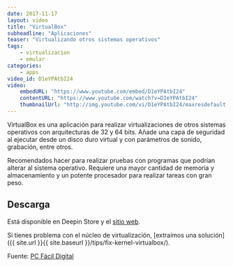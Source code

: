 ```yaml
---
date: 2017-11-17
layout: video
title: "VirtualBox"
subheadline: "Aplicaciones"
teaser: "Virtualizando otros sistemas operativos"
tags:
    - virtualizacion
    - emular
categories:
    - apps
video_id: D1eYPAtbI24
video:
    embedURL: "https://www.youtube.com/embed/D1eYPAtbI24"
    contentURL: "https://www.youtube.com/watch?v=D1eYPAtbI24"
    thumbnailUrl: "http://img.youtube.com/vi/D1eYPAtbI24/maxresdefault.jpg"
---
```

<!--more-->

VirtualBox es una aplicación para realizar virtualizaciones de otros sistemas operativos con arquitecturas de 32 y 64 bits. Añade una capa de seguridad al ejecutar desde un disco duro virtual y con parámetros de sonido, grabación, entre otros.

Recomendados hacer para realizar pruebas con programas que podrían alterar al sistema operativo. Requiere una mayor cantidad de memoria y almacenamiento y un potente procesador para realizar tareas con gran peso.

## Descarga

Está disponible en Deepin Store y el [sitio web](https://www.virtualbox.org/).

Si tienes problema con el núcleo de virtualización, [extraímos una solución]({{ site.url }}{{ site.baseurl }}/tips/fix-kernel-virtualbox/).

Fuente: [PC Fácil Digital](https://www.youtube.com/channel/UCKPlk0uN5ydu5kH03CY9EVQ)
